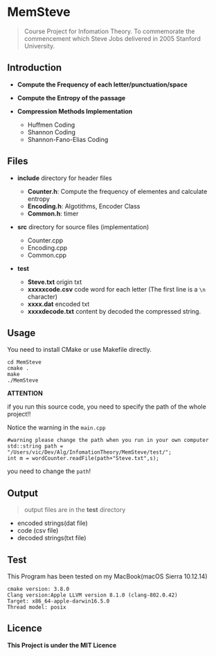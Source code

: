# MemSteve

> Course Project for Infomation Theory. To commemorate the commencement which Steve Jobs delivered in 2005 Stanford University.

## Introduction

* **Compute the Frequency of each letter/punctuation/space**

* **Compute the Entropy of the passage**

* **Compression Methods Implementation**

	* Huffmen Coding
	* Shannon Coding
	* Shannon-Fano-Elias Coding

## Files

* **include** directory for header files

	* **Counter.h**: Compute the frequency of elementes and calculate entropy
	* **Encoding.h**: Algotithms, Encoder Class
	* **Common.h**: timer

* **src** directory for source files (implementation)

	* Counter.cpp
	* Encoding.cpp
	* Common.cpp

* **test**

	* **Steve.txt** origin txt
	* **xxxxxcode.csv** code word for each letter (The first line is a `\n` character)
	* **xxxx.dat** encoded txt
	* **xxxxdecode.txt** content by decoded the compressed string.

## Usage

You need to install CMake or use Makefile directly.


````
cd MemSteve
cmake .
make
./MemSteve
````

**ATTENTION**

if you run this source code, you need to specify the path of the whole project!!

Notice the warning in the `main.cpp`

````
#warning please change the path when you run in your own computer
std::string path = "/Users/vic/Dev/Alg/InfomationTheory/MemSteve/test/";
int m = wordCounter.readFile(path+"Steve.txt",s);
````

you need to change the `path`!

## Output

> output files are in the **test** directory

* encoded strings(dat file)
* code (csv file)
* decoded strings(txt file)

## Test

This Program has been tested on my MacBook(macOS Sierra 10.12.14)

````
cmake version: 3.8.0
Clang version:Apple LLVM version 8.1.0 (clang-802.0.42)
Target: x86_64-apple-darwin16.5.0
Thread model: posix
````

## Licence

**This Project is under the MIT Licence**